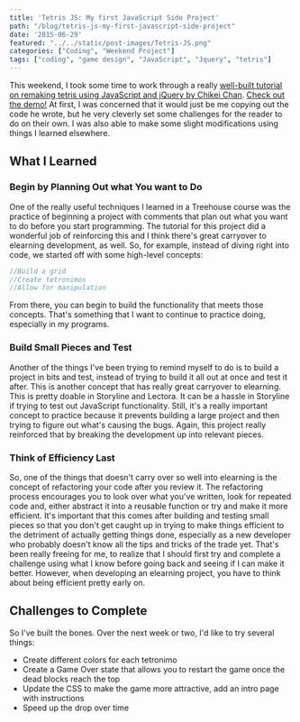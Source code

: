 ```yaml
---
title: 'Tetris JS: My first JavaScript Side Project'
path: "/blog/tetris-js-my-first-javascript-side-project"
date: '2015-06-29'
featured: "../../static/post-images/Tetris-JS.png"
categories: ["Coding", "Weekend Project"]
tags: ["coding", "game design", "JavaScript", "Jquery", "tetris"]
---
```


This weekend, I took some time to work through a really [well-built tutorial on remaking tetris using JavaScript and jQuery by Chikei Chan](https://chikeichan.wordpress.com/tag/tetris-js/). [Check out the demo!](http://knanthony.com/showcase/TetrisJS/old/index.html) At first, I was concerned that it would just be me copying out the code he wrote, but he very cleverly set some challenges for the reader to do on their own. I was also able to make some slight modifications using things I learned elsewhere.

## What I Learned

### Begin by Planning Out what You want to Do

One of the really useful techniques I learned in a Treehouse course was the practice of beginning a project with comments that plan out what you want to do before you start programming. The tutorial for this project did a wonderful job of reinforcing this and I think there's great carryover to elearning development, as well. So, for example, instead of diving right into code, we started off with some high-level concepts:

```javascript
//Build a grid
//Create tetronimos
//Allow for manipulation
```

From there, you can begin to build the functionality that meets those concepts. That's something that I want to continue to practice doing, especially in my programs.

### Build Small Pieces and Test

Another of the things I've been trying to remind myself to do is to build a project in bits and test, instead of trying to build it all out at once and test it after. This is another concept that has really great carryover to elearning. This is pretty doable in Storyline and Lectora. It can be a hassle in Storyline if trying to test out JavaScript functionality. Still, it's a really important concept to practice because it prevents building a large project and then trying to figure out what's causing the bugs. Again, this project really reinforced that by breaking the development up into relevant pieces.

### Think of Efficiency Last

So, one of the things that doesn't carry over so well into elearning is the concept of refactoring your code after you review it. The refactoring process encourages you to look over what you've written, look for repeated code and, either abstract it into a reusable function or try and make it more efficient. It's important that this comes after building and testing small pieces so that you don't get caught up in trying to make things efficient to the detriment of actually getting things done, especially as a new developer who probably doesn't know all the tips and tricks of the trade yet. That's been really freeing for me, to realize that I should first try and complete a challenge using what I know before going back and seeing if I can make it better. However, when developing an elearning project, you have to think about being efficient pretty early on.

## Challenges to Complete

So I've built the bones. Over the next week or two, I'd like to try several things:

*   Create different colors for each tetronimo
*   Create a Game Over state that allows you to restart the game once the dead blocks reach the top
*   Update the CSS to make the game more attractive, add an intro page with instructions
*   Speed up the drop over time
